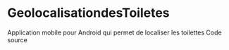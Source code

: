 # GeolocalisationdesToiletes
Application mobile pour Android qui permet de localiser les toilettes 
Code source
